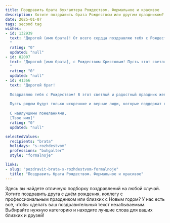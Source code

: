 ```yaml
---
title: Поздравить брата бухгалтера Рождеством. Формальное и красивое
description: Хотите поздравить брата Рождеством или другим праздником? Наш ИИ создаст незабываемое поздравление, а вы обязательно выделитесь среди других.  
date: 2025-01-07
tags: second tag
wishes:
- id: 132939
  text: "Дорогой (имя брата)! От всего сердца поздравляю тебя с Рождеством Христовым! Желаю тебе в этот светлый праздник крепкого здоровья, семейного благополучия и успехов в твоей непростой, но важной работе бухгалтера. Пусть новый год принесет тебе новые достижения и финансовое благополучие!  С Рождеством!
  "
  rating: "0"
  updated: "null"
- id: 82007
  text: "Дорогой [имя брата], с Рождеством Христовым! Пусть этот светлый праздник принесет в твою жизнь благополучие, мир и процветание. Желаю тебе успехов в твоей нелегкой, но важной работе бухгалтера, а также крепкого здоровья, семейного счастья и исполнения всех желаний.
  "
  rating: "0"
  updated: "null"
- id: 41366
  text: "Дорогой брат!
  
  Поздравляю тебя с Рождеством! В этот светлый и радостный праздник желаю тебе мира, любви и душевного тепла. Пусть каждый день приносит новые возможности, а твоя профессиональная жизнь как бухгалтер всегда будет наполнена успехами и благополучием.
  
  Пусть рядом будут только искренние и верные люди, которые поддержат в трудную минуту и разделят радость в минуты счастья. Береги свои мечты и стремись к новым вершинам!
  
  С наилучшими пожеланиями,
  [Твое имя]"
  rating: "0"
  updated: "null"

selectedValues:
  recipients: "brata"
  holidays: "s-rozhdestvom"
  professions: "buhgalter"
  style: "formalnoje"

links:
- slug: "pozdravit-brata-s-rozhdestvom-formalnoje"
  title: "Поздравить брата Рождеством. Формальное и красивое"
---
```


Здесь вы найдете отличную подборку поздравлений на любой случай.
Хотите поздравить друга с днём рождения, коллегу с профессиональным праздником или близких с Новым годом? У нас есть всё, чтобы сделать ваш поздравительный текст незабываемым. Выбирайте нужную категорию и находите лучшие слова для ваших близких и друзей!
